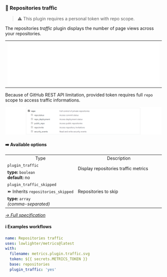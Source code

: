 ### 🧮 Repositories traffic

> ⚠️ This plugin requires a personal token with repo scope.

The repositories *traffic* plugin displays the number of page views across your repositories.

<table>
  <td align="center">
    <img src="https://github.com/lowlighter/metrics/blob/examples/metrics.plugin.traffic.svg">
  </td>
</table>

Because of GitHub REST API limitation, provided token requires full `repo` scope to access traffic informations.

![Token with repo scope](/.github/readme/imgs/setup_token_repo_scope.png)

#### ➡️ Available options

<!--options-->
<table>
  <tr>
    <td align="center" nowrap="nowrap">Type</i></td><td align="center" nowrap="nowrap">Description</td>
  </tr>
  <tr>
    <td nowrap="nowrap"><code>plugin_traffic</code></td>
    <td rowspan="2">Display repositories traffic metrics<img width="900" height="1" alt=""></td>
  </tr>
  <tr>
    <td nowrap="nowrap"><b>type:</b> <code>boolean</code>
<br>
<b>default:</b> no<br></td>
  </tr>
  <tr>
    <td nowrap="nowrap"><code>plugin_traffic_skipped</code></td>
    <td rowspan="2">Repositories to skip<img width="900" height="1" alt=""></td>
  </tr>
  <tr>
    <td nowrap="nowrap">⏩ Inherits <code>repositories_skipped</code><br>
<b>type:</b> <code>array</code>
<i>(comma-separated)</i>
<br></td>
  </tr>
</table>
<!--/options-->

*[→ Full specification](metadata.yml)*

#### ℹ️ Examples workflows

<!--examples-->
```yaml
name: Repositories traffic
uses: lowlighter/metrics@latest
with:
  filename: metrics.plugin.traffic.svg
  token: ${{ secrets.METRICS_TOKEN }}
  base: repositories
  plugin_traffic: 'yes'

```
<!--/examples-->